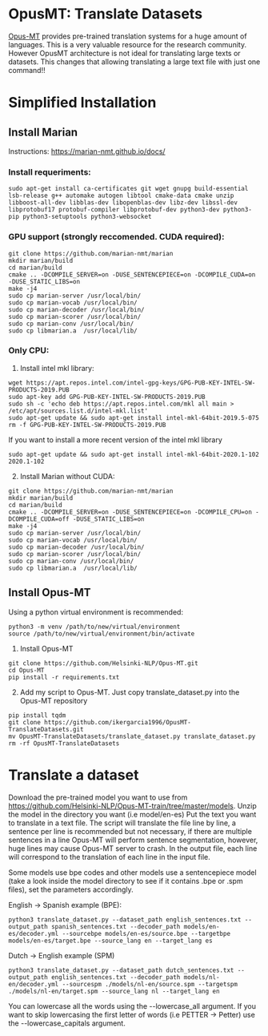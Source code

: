 # OpusMT: Translate Datasets
[Opus-MT](https://github.com/Helsinki-NLP/Opus-MT) provides pre-trained translation systems for a huge amount of languages. This is a very valuable resource for the research community. However OpusMT architecture is not ideal for translating large texts or datasets. This changes that allowing translating a large text file with just one command!!

# Simplified Installation
## Install Marian
Instructions: https://marian-nmt.github.io/docs/

### Install requeriments:
```
sudo apt-get install ca-certificates git wget gnupg build-essential lsb-release g++ automake autogen libtool cmake-data cmake unzip libboost-all-dev libblas-dev libopenblas-dev libz-dev libssl-dev libprotobuf17 protobuf-compiler libprotobuf-dev python3-dev python3-pip python3-setuptools python3-websocket
```

### GPU support (strongly reccomended. CUDA required):
```
git clone https://github.com/marian-nmt/marian
mkdir marian/build
cd marian/build
cmake .. -DCOMPILE_SERVER=on -DUSE_SENTENCEPIECE=on -DCOMPILE_CUDA=on -DUSE_STATIC_LIBS=on
make -j4
sudo cp marian-server /usr/local/bin/
sudo cp marian-vocab /usr/local/bin/
sudo cp marian-decoder /usr/local/bin/
sudo cp marian-scorer /usr/local/bin/
sudo cp marian-conv /usr/local/bin/
sudo cp libmarian.a  /usr/local/lib/
```

### Only CPU:

1) Install intel mkl library:

```
wget https://apt.repos.intel.com/intel-gpg-keys/GPG-PUB-KEY-INTEL-SW-PRODUCTS-2019.PUB
sudo apt-key add GPG-PUB-KEY-INTEL-SW-PRODUCTS-2019.PUB
sudo sh -c 'echo deb https://apt.repos.intel.com/mkl all main > /etc/apt/sources.list.d/intel-mkl.list'
sudo apt-get update && sudo apt-get install intel-mkl-64bit-2019.5-075
rm -f GPG-PUB-KEY-INTEL-SW-PRODUCTS-2019.PUB
```
If you want to install a more recent version of the intel mkl library
```
sudo apt-get update && sudo apt-get install intel-mkl-64bit-2020.1-102 2020.1-102
```

2) Install Marian without CUDA: 

```
git clone https://github.com/marian-nmt/marian
mkdir marian/build
cd marian/build
cmake .. -DCOMPILE_SERVER=on -DUSE_SENTENCEPIECE=on -DCOMPILE_CPU=on -DCOMPILE_CUDA=off -DUSE_STATIC_LIBS=on
make -j4
sudo cp marian-server /usr/local/bin/
sudo cp marian-vocab /usr/local/bin/
sudo cp marian-decoder /usr/local/bin/
sudo cp marian-scorer /usr/local/bin/
sudo cp marian-conv /usr/local/bin/
sudo cp libmarian.a  /usr/local/lib/
```


## Install Opus-MT
Using a python virtual environment is recommended:
```
python3 -m venv /path/to/new/virtual/environment
source /path/to/new/virtual/environment/bin/activate
```
1) Install Opus-MT
```
git clone https://github.com/Helsinki-NLP/Opus-MT.git
cd Opus-MT
pip install -r requirements.txt
```

2) Add my script to Opus-MT. Just copy translate_dataset.py into the Opus-MT repository
```
pip install tqdm
git clone https://github.com/ikergarcia1996/OpusMT-TranslateDatasets.git
mv OpusMT-TranslateDatasets/translate_dataset.py translate_dataset.py
rm -rf OpusMT-TranslateDatasets
```

# Translate a dataset

Download the pre-trained model you want to use from https://github.com/Helsinki-NLP/Opus-MT-train/tree/master/models.
Unzip the model in the directory you want (i.e model/en-es)
Put the text you want to translate in a text file. The script will translate the file line by line, a sentence per line is recommended but not necessary, if there are multiple sentences in a line Opus-MT will perform sentence segmentation, however, huge lines may cause Opus-MT server to crash. In the output file, each line will correspond to the translation of each line in the input file. 

Some models use bpe codes and other models use a sentencepiece model (take a look inside the model directory to see if it contains .bpe or .spm files), set the parameters accordingly.

English -> Spanish example (BPE): 
```
python3 translate_dataset.py --dataset_path english_sentences.txt --output_path spanish_sentences.txt --decoder_path models/en-es/decoder.yml --sourcebpe models/en-es/source.bpe --targetbpe models/en-es/target.bpe --source_lang en --target_lang es 
```

Dutch -> English example (SPM)
```
python3 translate_dataset.py --dataset_path dutch_sentences.txt --output_path english_sentences.txt --decoder_path models/nl-en/decoder.yml --sourcespm ./models/nl-en/source.spm --targetspm ./models/nl-en/target.spm --source_lang nl --target_lang en      
```

You can lowercase all the words using the --lowercase_all argument. If you want to skip lowercasing the first letter of words (i.e PETTER -> Petter) use the --lowercase_capitals argument. 


